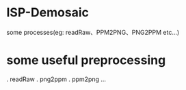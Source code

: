 # ISP-Demosaic
some  processes(eg:  readRaw、PPM2PNG、PNG2PPM etc...)

# some useful preprocessing
. readRaw
. png2ppm
. ppm2png
...
